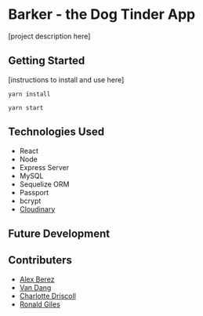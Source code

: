 # Barker - the Dog Tinder App

[project description here]

## Getting Started

[instructions to install and use here]

```
yarn install
```

```
yarn start
```

## Technologies Used
- React
- Node
- Express Server
- MySQL
- Sequelize ORM
- Passport
- bcrypt
- [Cloudinary](https://cloudinary.com/)

## Future Development

## Contributers
- [Alex Berez](https://github.com/awberez)
- [Van Dang](https://github.com/honeyvan)
- [Charlotte Driscoll](https://github.com/Cdriscoll621)
- [Ronald Giles](https://github.com/rtgiles)
